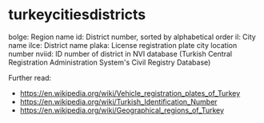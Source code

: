 # turkeycitiesdistricts

 bolge: Region name
 id: District number, sorted by alphabetical order
 il: City name
 ilce: District name
 plaka: License registration plate city location number
 nviid: ID number of district in NVI database (Turkish Central Registration Administration System's Civil Registry Database)
 
 Further read:
  * https://en.wikipedia.org/wiki/Vehicle_registration_plates_of_Turkey
  * https://en.wikipedia.org/wiki/Turkish_Identification_Number
  * https://en.wikipedia.org/wiki/Geographical_regions_of_Turkey
